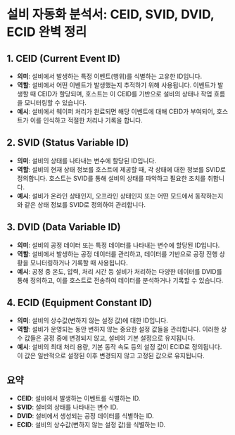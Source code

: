 # 설비 자동화 분석서: CEID, SVID, DVID, ECID 완벽 정리

## 1. CEID (Current Event ID)
- **의미**: 설비에서 발생하는 특정 이벤트(행위)를 식별하는 고유한 ID입니다.
- **역할**: 설비에서 어떤 이벤트가 발생했는지 추적하기 위해 사용됩니다. 이벤트가 발생할 때 CEID가 할당되며, 호스트는 이 CEID를 기반으로 설비의 상태나 작업 흐름을 모니터링할 수 있습니다.
- **예시**: 설비에서 웨이퍼 처리가 완료되면 해당 이벤트에 대해 CEID가 부여되어, 호스트가 이를 인식하고 적절한 처리나 기록을 합니다.

## 2. SVID (Status Variable ID)
- **의미**: 설비의 상태를 나타내는 변수에 할당된 ID입니다.
- **역할**: 설비의 현재 상태 정보를 호스트에 제공할 때, 각 상태에 대한 정보를 SVID로 정의합니다. 호스트는 SVID를 통해 설비의 상태를 파악하고 필요한 조치를 취합니다.
- **예시**: 설비가 온라인 상태인지, 오프라인 상태인지 또는 어떤 모드에서 동작하는지와 같은 상태 정보를 SVID로 정의하여 관리합니다.

## 3. DVID (Data Variable ID)
- **의미**: 설비의 공정 데이터 또는 특정 데이터를 나타내는 변수에 할당된 ID입니다.
- **역할**: 설비에서 발생하는 공정 데이터를 관리하고, 데이터를 기반으로 공정 진행 상황을 모니터링하거나 기록할 때 사용됩니다.
- **예시**: 공정 중 온도, 압력, 처리 시간 등 설비가 처리하는 다양한 데이터를 DVID를 통해 정의하고, 이를 호스트로 전송하여 데이터를 분석하거나 기록할 수 있습니다.

## 4. ECID (Equipment Constant ID)
- **의미**: 설비의 상수값(변하지 않는 설정 값)에 대한 ID입니다.
- **역할**: 설비가 운영되는 동안 변하지 않는 중요한 설정 값들을 관리합니다. 이러한 상수 값들은 공정 중에 변경되지 않고, 설비의 기본 설정으로 유지됩니다.
- **예시**: 설비의 최대 처리 용량, 기본 동작 속도 등의 설정 값이 ECID로 정의됩니다. 이 값은 일반적으로 설정된 이후 변경되지 않고 고정된 값으로 유지됩니다.

## 요약
- **CEID**: 설비에서 발생하는 이벤트를 식별하는 ID.
- **SVID**: 설비의 상태를 나타내는 변수 ID.
- **DVID**: 설비에서 생성되는 공정 데이터를 식별하는 ID.
- **ECID**: 설비의 상수값(변하지 않는 설정 값)을 식별하는 ID.
